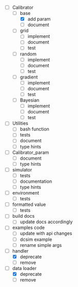 - [ ] Calibrator
	- [ ] base
		- [X] add param
		- [ ] document
	- [ ] grid
		- [ ] implement
		- [ ] document
		- [ ] test
	- [ ] random
		- [ ] implement
		- [ ] document
		- [ ] test
	- [ ] gradient
		- [ ] implement
		- [ ] document
		- [ ] test
	- [ ] Bayesian
		- [ ] implement
		- [ ] document
		- [ ] test
		
- [ ] Utilities
	- [ ] bash function
	- [ ] tests
	- [ ] document
	- [ ] type hints
	
- [ ] Calibrator_param
	- [ ] document 
	- [ ] type hints
	
- [ ] simulator
	- [ ] tests
	- [ ] documentation
	- [ ] type hints
	
- [ ] environment
	- [ ] tests

- [ ] formatted value
	- [ ] tests
	
- [ ] build docs
	- [ ] update docs accordingly
	
- [ ] examples code
	- [ ] update with api changes
	- [ ] dcsim example
	- [ ] rename simple args
	
- [ ] handler
	- [X] deprecate
	- [ ] remove
	
- [ ] data loader
	- [X] deprecate
	- [ ] remove